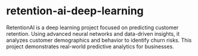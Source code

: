 # retention-ai-deep-learning
RetentionAI is a deep learning project focused on predicting customer retention. Using advanced neural networks and data-driven insights, it analyzes customer demographics and behavior to identify churn risks. This project demonstrates real-world predictive analytics for businesses.
